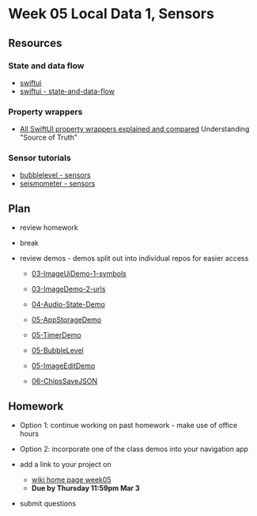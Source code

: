 # Week 05 Local Data 1, Sensors

## Resources

### State and data flow

- [swiftui](https://developer.apple.com/documentation/swiftui)
- [swiftui - state-and-data-flow](https://developer.apple.com/documentation/swiftui/state-and-data-flow)

### Property wrappers

- [All SwiftUI property wrappers explained and compared](https://www.hackingwithswift.com/quick-start/swiftui/all-swiftui-property-wrappers-explained-and-compared)
  Understanding "Source of Truth"

### Sensor tutorials

- [bubblelevel - sensors](https://developer.apple.com/tutorials/sample-apps/bubblelevel?language=swift)
- [seismometer - sensors](https://developer.apple.com/tutorials/sample-apps/seismometer?language=swift)

## Plan

- review homework

- break

- review demos - demos split out into individual repos for easier access

  - [03-ImageUiDemo-1-symbols](https://github.com/mobilelabclass-itp/03-ImageUiDemo-1-symbols)
  - [03-ImageDemo-2-urls](https://github.com/mobilelabclass-itp/03-ImageDemo-2-urls)

  - [04-Audio-State-Demo](https://github.com/mobilelabclass-itp/04-Audio-State-Demo)

  - [05-AppStorageDemo](https://github.com/mobilelabclass-itp/05-AppStorageDemo)
  - [05-TimerDemo](https://github.com/mobilelabclass-itp/05-TimerDemo)

  - [05-BubbleLevel](https://github.com/mobilelabclass-itp/05-BubbleLevel)

  - [05-ImageEditDemo](https://github.com/mobilelabclass-itp/05-ImageEditDemo)
  - [06-ChipsSaveJSON](https://github.com/mobilelabclass-itp/06-ChipsSaveJSON)

## Homework

- Option 1: continue working on past homework - make use of office hours

- Option 2: incorporate one of the class demos into your navigation app

- add a link to your project on

  - [wiki home page week05](https://github.com/mobilelabclass-itp/content/wiki#week-05-homework)
  - **Due by Thursday 11:59pm Mar 3**

- submit questions
